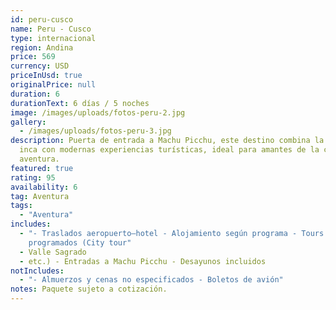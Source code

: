 ```yaml
---
id: peru-cusco
name: Peru - Cusco
type: internacional
region: Andina
price: 569
currency: USD
priceInUsd: true
originalPrice: null
duration: 6
durationText: 6 días / 5 noches
image: /images/uploads/fotos-peru-2.jpg
gallery:
  - /images/uploads/fotos-peru-3.jpg
description: Puerta de entrada a Machu Picchu, este destino combina la herencia
  inca con modernas experiencias turísticas, ideal para amantes de la cultura y
  aventura.
featured: true
rating: 95
availability: 6
tag: Aventura
tags:
  - "Aventura"
includes:
  - "- Traslados aeropuerto–hotel - Alojamiento según programa - Tours
    programados (City tour"
  - Valle Sagrado
  - etc.) - Entradas a Machu Picchu - Desayunos incluidos
notIncludes:
  - "- Almuerzos y cenas no especificados - Boletos de avión"
notes: Paquete sujeto a cotización.
---
```


